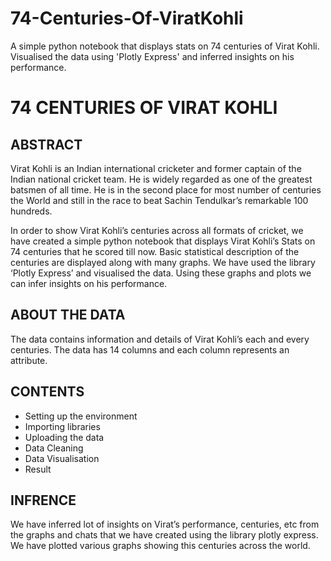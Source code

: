 # 74-Centuries-Of-ViratKohli
A simple python notebook that displays stats on 74 centuries of Virat Kohli. Visualised the data using 'Plotly Express' and inferred insights on his performance.

# 74 CENTURIES OF VIRAT KOHLI

## ABSTRACT
Virat Kohli is an Indian international cricketer and former captain of the Indian national cricket team. He is widely regarded as one of the greatest batsmen of all time. He is in the second place for most number of centuries the World and still in the race to beat Sachin Tendulkar’s remarkable 100 hundreds.

In order to show Virat Kohli’s centuries across all formats of cricket, we have created a simple python notebook that displays Virat Kohli’s Stats on 74 centuries that he scored till now.
Basic statistical description of the centuries are displayed along with many graphs. We have used the library ‘Plotly Express’ and visualised the data. Using these graphs and plots we can infer insights on his performance.

## ABOUT THE DATA
The data contains information and details of Virat Kohli’s each and every centuries. The data has 14 columns and each column represents an attribute.

## CONTENTS
- Setting up the environment
- Importing libraries
- Uploading the data
- Data Cleaning
- Data Visualisation
- Result

## INFRENCE
We have inferred lot of insights on Virat’s performance, centuries, etc from the graphs and chats that we have created using the library plotly express.
We have plotted various graphs showing this centuries across the world.
